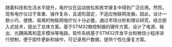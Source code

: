 随着科技和生活水平提升，电疗仪在运动放松和医学康复中得到广泛应用。然而，现有电疗仪过于笨重、操作复杂，且波形固定，不适应物联网发展。因此，设计一款小巧、便携、易用的物联网电疗仪十分必要。通过市场分析和理论研究，结合嵌入式技术，提出了总体方案。基于STM32微控制器的硬件方案，设计了电源、输出、光耦隔离和蓝牙模块等电路。软件系统基于STM32开发平台和微信小程序进行控制，便于固件更新和操作，可记录用户数据，提供个性化康复方案。
